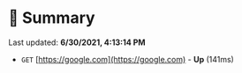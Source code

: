 # 📖 Summary
Last updated: **6/30/2021, 4:13:14 PM**

- `GET` [https://google.com](https://google.com) - **Up** (141ms)
